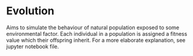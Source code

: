 # Evolution

Aims to simulate the behaviour of natural population exposed to some environmental factor. Each individual in a population is assigned a fitness value which their offspring inherit. For a more elaborate explanation, see jupyter notebook file.
